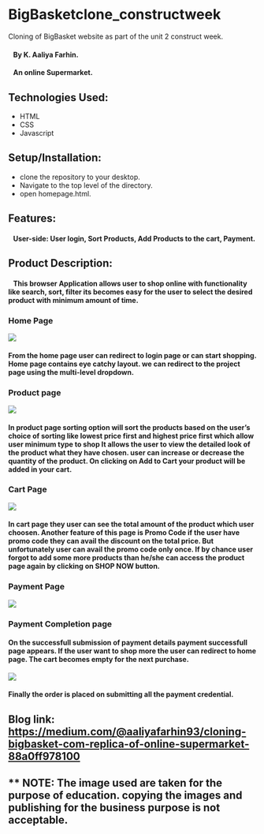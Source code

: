 # BigBasketclone_constructweek
Cloning of BigBasket website as part of the unit 2 construct week.
#### &nbsp;&nbsp;&nbsp;By K. Aaliya Farhin.
#### &nbsp;&nbsp; An online Supermarket.
## Technologies Used:
* HTML
* CSS
* Javascript
## Setup/Installation:
* clone the repository to your desktop.
* Navigate to the top level of the directory.
* open homepage.html.
## Features:
#### &nbsp;&nbsp; User-side: User login, Sort Products, Add Products to the cart, Payment.
## Product Description:
#### &nbsp;&nbsp; This browser Application allows user to shop online with functionality like search, sort, filter its becomes easy for the user to select the desired product with minimum amount of time.
### **Home Page**
![](https://cdn-images-1.medium.com/max/1200/1*Lr7htSCpP9ZThk58MosOQg.png)

#### From the home page user can redirect to login page or can start shopping. Home page contains eye catchy layout. we can redirect to the project page using the multi-level dropdown.

### **Product page** 
![](https://cdn-images-1.medium.com/max/800/1*SrrRkXeIGYUuRR5T-JlSnQ.png)
#### In product page sorting option will sort the products based on the user’s choice of sorting like lowest price first and highest price first which allow user minimum type to shop It allows the user to view the detailed look of the product what they have chosen. user can increase or decrease the quantity of the product. On clicking on Add to Cart your product will be added in your cart.

### **Cart Page**
![](https://cdn-images-1.medium.com/max/800/1*dA9A22JUGSks1aXoxeEVeQ.png)
#### In cart page they user can see the total amount of the product which user choosen. Another feature of this page is **Promo Code** if the user have promo  code they can avail the discount on the total price. But unfortunately user can avail the promo code only once. If by chance user forgot to add some more products than he/she can access the product page again by clicking on SHOP NOW button.
### **Payment Page**
![](https://cdn-images-1.medium.com/max/800/1*3oYnsbK4OyGxQSY_z6RT-g.png)
### **Payment Completion page**
#### On the successfull submission of payment details payment successfull page appears. If the user want to shop more the user can redirect to home page. The cart becomes empty for the next purchase.

![](https://cdn-images-1.medium.com/max/800/1*TNKY8HXz-rjlg4dLSGv2og.png)
#### Finally the order is placed on submitting all the payment credential.

## Blog link: https://medium.com/@aaliyafarhin93/cloning-bigbasket-com-replica-of-online-supermarket-88a0ff978100

## ** NOTE: The image used are taken for the purpose of education. copying the images and publishing for the business purpose is not acceptable.
